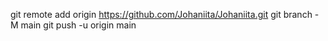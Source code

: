 git remote add origin https://github.com/Johaniita/Johaniita.git
git branch -M main
git push -u origin main

